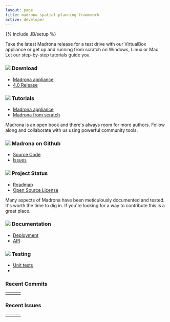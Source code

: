 ```yaml
---
layout: page
title: madrona spatial planning framework
active: developer
---
```

{% include JB/setup %}
<div class="row">
  <div class="span8">
    <div class="bugs developer">
      <div class="row">
        <div class="span8">
          <p>Take the latest Madrona release for a test drive with our VirtualBox appliance or get up and running from scratch on Windows, Linux or Mac.  Let our step-by-step tutorials guide you.</p>
        </div>
      </div>
      <div class="row">        
        <div class="span4">
            <div class="bug">
              <div class="row">
                <div class="header">
                  <h3>
                    <img  src="{{ BASE_PATH }}/assets/img/download.png"><span> Download</span>
                  </h3>
                </div>
                <div class="text">
                  <ul class="unstyled">
                    <li><a href="https://github.com/Ecotrust/madrona/wiki/Madrona-Virtual-Machine">Madrona appliance</a></li>
                    <li><a href="https://github.com/Ecotrust/madrona/downloads">4.0 Release</a></li>
                  </ul>
                </div>
              </div>
            </div>
        </div>
        <div class="span4">
            <div class="bug">
              <div class="row">
                <div class="header">
                  <h3><img src="{{ BASE_PATH }}/assets/img/documentation.png"><span> Tutorials</span></h3>
                </div>
                <div class="text">
                  <ul class="unstyled">
                    <li><a href="http://ecotrust.github.com/madrona/docs/tutorial_appgen.html">Madrona appliance</a></li>
                    <li><a href="http://ecotrust.github.com/madrona/docs/tutorial_scratch.html">Madrona from scratch</a></li>
                  </ul>
                </div>
              </div>
            </div>
        </div>
      </div>
      <div class="row">
        <div class="span8">
          <p>Madrona is an open book and there's always room for more authors.  Follow along and collaborate with us using powerful community tools.</p>
        </div>        
        <div class="span4">            
            <div class="bug">
              <div class="row">
                <div class="header">
                  <h3>
                    <img  src="{{ BASE_PATH }}/assets/img/github.png"><span> Madrona on Github</span>
                  </h3>
                </div>
                <div class="text">
                  <ul class="unstyled">
                    <li><a href="http://www.github.com/ecotrust/madrona">Source Code</a></li>
                    <li><a href="http://www.github.com/ecotrust/madrona/issues">Issues</a></li>
                  </ul>
                </div>
              </div>
            </div>
        </div>      
        <div class="span4">
            <div class="bug">
              <div class="row">
                <div class="header">
                  <h3><img src="{{ BASE_PATH }}/assets/img/hourglass.png"><span> Project Status</span></h3>
                </div>
                <div class="text">
                  <ul class="unstyled">
                    <li><a href="{{ BASE_PATH }}/developer/roadmap.html">Roadmap</a></li>
                    <li><a href="{{ BASE_PATH }}/developer/roadmap.html">Open Source License</a></li>                                       
                  </ul>
                </div>
              </div>
            </div>
        </div>
      </div>
      <div class="row">        
        <div class="span8">
          <p>Many aspects of Madrona have been meticulously documented and tested.  It's worth the time to dig in.  If you're looking for a way to contribute this is a great place.</p>
        </div>        
        <div class="span4">
            <div class="bug">
              <div class="row">
                <div class="header">
                  <h3><img src='http://placehold.it/50x50'/><span> Documentation</span></h3>
                </div>
                <div class="text">
                  <ul class="unstyled">
                    <li><a href="http://ecotrust.github.com/madrona/docs/deployment.html">Deployment</a></li>
                    <li><a href="http://ecotrust.github.com/madrona/docs/#api">API</a></li>                                       
                  </ul>
                </div>
              </div>
            </div>
        </div>
        <div class="span4">
            <div class="bug">
              <div class="row">
                <div class="header">
                  <h3><img src='http://placehold.it/50x50'/><span> Testing</span></h3>
                </div>
                <div class="text">
                  <ul class="unstyled">
                    <li><a href="http://ecotrust.github.com/madrona/docs/coverage/index.html">Unit tests</a></li>
                    <li>&nbsp;</li>                                       
                  </ul>
                </div>  
              </div>
            </div>
        </div>                
      </div>      
    </div>
    <div class="row">
      <div class="span4">
      </div>
    </div>
  </div>
  <div class="span4">
    <h3>Recent Commits</h3>
     <table id="commits-table" class="table table-striped table-condensed table-bordered">
      <tbody data-bind="foreach: $data">
        <tr class="commits-row" data-bind="attr: { 'data-content': commit.message }">
          <td><span data-bind="text: author.login"></span></td>
          <td><a data-bind="attr: { href: getCommitUrl(url()) }"><span data-bind="text: commit.message"></span></a></td>
          <td><span data-bind="text: formatDate(commit.author.date())"></span></td>
        </tr>
      </tbody>
    </table>
    <h3>Recent Issues</h3>
     <table id="issues-table" class="table table-striped table-condensed table-bordered">
      <tbody data-bind="foreach: $data">
        <tr class="issue-row" data-bind="attr: { 'data-content': body, 'data-original-title': 'Issue Text' }">
          <td><span data-bind="text: user.login"></span></td>
          <td><a data-bind="attr: { href: html_url } "><span data-bind="text: title"></span></a></td>
          <td><span data-bind="text: formatDate(updated_at())"></span></td>
        </tr>
      </tbody>
    </table>
   </div>
</div>


<script>
var viewModel = {};

window.getCommitUrl = function(url) {
  var base = 'https://github.com/Ecotrust/madrona/commit/',
      urlParts = url.split('/');
      return base + urlParts[urlParts.length-1];
}

window.formatDate = function(dateString) {
  var date = new Date(Date.parse(dateString));
  return [ date.getMonth() + 1, date.getDate(), date.getFullYear()].join('/');
}


$(document).ready(function () {
  var popoverOptions = {
    placement: 'bottom',
    html: true
  }
  
  $.ajax({
    url: 'https://api.github.com/repos/ecotrust/madrona/commits?per_page=5',
    method: 'GET',
    dataType: 'jsonp',
    success: function (res) {
      viewModel.commits = ko.mapping.fromJS(res.data);
      ko.applyBindings(viewModel.commits, document.getElementById('commits-table'));
      // $(".commits-row").popover(popoverOptions);
    }});
  $.ajax({
    url: 'https://api.github.com/repos/ecotrust/madrona/issues?per_page=5',
    method: 'GET',
    dataType: 'jsonp',
    success: function (res) {
      viewModel.issues = ko.mapping.fromJS(res.data);
      ko.applyBindings(viewModel.issues, document.getElementById('issues-table'));
      $(".issue-row").popover(popoverOptions);

    }});


})
</script>
